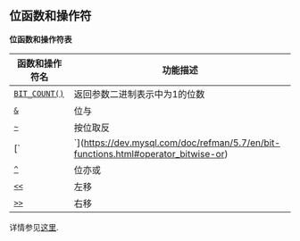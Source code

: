 ## 位函数和操作符

**位函数和操作符表**

| 函数和操作符名                                  | 功能描述            |
| ---------------------------------------- | --------------- |
| [`BIT_COUNT()`](https://dev.mysql.com/doc/refman/5.7/en/bit-functions.html#function_bit-count) | 返回参数二进制表示中为1的位数 |
| [`&`](https://dev.mysql.com/doc/refman/5.7/en/bit-functions.html#operator_bitwise-and) | 位与              |
| [`~`](https://dev.mysql.com/doc/refman/5.7/en/bit-functions.html#operator_bitwise-invert) | 按位取反            |
| [`|`](https://dev.mysql.com/doc/refman/5.7/en/bit-functions.html#operator_bitwise-or) | 位或              |
| [`^`](https://dev.mysql.com/doc/refman/5.7/en/bit-functions.html#operator_bitwise-xor) | 位亦或             |
| [`<<`](https://dev.mysql.com/doc/refman/5.7/en/bit-functions.html#operator_left-shift) | 左移              |
| [`>>`](https://dev.mysql.com/doc/refman/5.7/en/bit-functions.html#operator_right-shift) | 右移              |

详情参见[这里](https://dev.mysql.com/doc/refman/5.7/en/bit-functions.html#).
